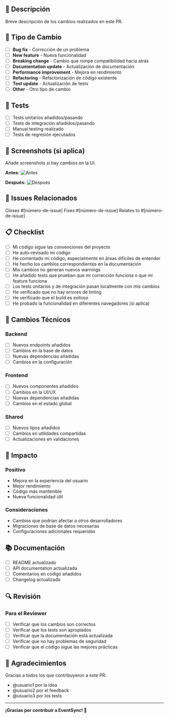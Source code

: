 ## 📝 Descripción

Breve descripción de los cambios realizados en este PR.

## 🎯 Tipo de Cambio

- [ ] **Bug fix** - Corrección de un problema
- [ ] **New feature** - Nueva funcionalidad
- [ ] **Breaking change** - Cambio que rompe compatibilidad hacia atrás
- [ ] **Documentation update** - Actualización de documentación
- [ ] **Performance improvement** - Mejora en rendimiento
- [ ] **Refactoring** - Refactorización de código existente
- [ ] **Test update** - Actualización de tests
- [ ] **Other** - Otro tipo de cambio

## 🧪 Tests

- [ ] Tests unitarios añadidos/pasando
- [ ] Tests de integración añadidos/pasando
- [ ] Manual testing realizado
- [ ] Tests de regresión ejecutados

## 📸 Screenshots (si aplica)

Añade screenshots si hay cambios en la UI.

**Antes:**
![Antes](url-de-imagen)

**Después:**
![Después](url-de-imagen)

## 🔗 Issues Relacionados

Closes #[número-de-issue]
Fixes #[número-de-issue]
Relates to #[número-de-issue]

## 📋 Checklist

- [ ] Mi código sigue las convenciones del proyecto
- [ ] He auto-revisado mi código
- [ ] He comentado mi código, especialmente en áreas difíciles de entender
- [ ] He hecho los cambios correspondientes en la documentación
- [ ] Mis cambios no generan nuevos warnings
- [ ] He añadido tests que prueban que mi corrección funciona o que mi feature funciona
- [ ] Los tests unitarios y de integración pasan localmente con mis cambios
- [ ] He verificado que no hay errores de linting
- [ ] He verificado que el build es exitoso
- [ ] He probado la funcionalidad en diferentes navegadores (si aplica)

## 🔧 Cambios Técnicos

### Backend
- [ ] Nuevos endpoints añadidos
- [ ] Cambios en la base de datos
- [ ] Nuevas dependencias añadidas
- [ ] Cambios en la configuración

### Frontend
- [ ] Nuevos componentes añadidos
- [ ] Cambios en la UI/UX
- [ ] Nuevas dependencias añadidas
- [ ] Cambios en el estado global

### Shared
- [ ] Nuevos tipos añadidos
- [ ] Cambios en utilidades compartidas
- [ ] Actualizaciones en validaciones

## 🚀 Impacto

### Positivo
- Mejora en la experiencia del usuario
- Mejor rendimiento
- Código más mantenible
- Nueva funcionalidad útil

### Consideraciones
- Cambios que podrían afectar a otros desarrolladores
- Migraciones de base de datos necesarias
- Configuraciones adicionales requeridas

## 📚 Documentación

- [ ] README actualizado
- [ ] API documentation actualizada
- [ ] Comentarios en código añadidos
- [ ] Changelog actualizado

## 🔍 Revisión

### Para el Reviewer
- [ ] Verificar que los cambios son correctos
- [ ] Verificar que los tests son apropiados
- [ ] Verificar que la documentación está actualizada
- [ ] Verificar que no hay problemas de seguridad
- [ ] Verificar que el código sigue las mejores prácticas

## 🎉 Agradecimientos

Gracias a todos los que contribuyeron a este PR:
- @usuario1 por la idea
- @usuario2 por el feedback
- @usuario3 por los tests

---

**¡Gracias por contribuir a EventSync! 🎉** 